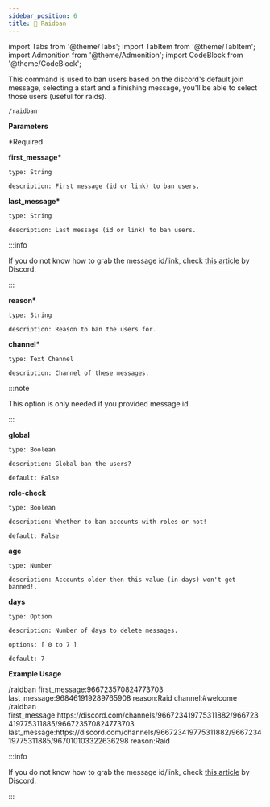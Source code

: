 ```yaml
---
sidebar_position: 6
title: 🚨 Raidban
---
```


<!-- Imports -->
import Tabs from '@theme/Tabs';
import TabItem from '@theme/TabItem';
import Admonition from '@theme/Admonition';
import CodeBlock from '@theme/CodeBlock';

<!-- Documentation -->
This command is used to ban users based on the discord's default join message, selecting a start and a finishing message, you'll be able to select those users (useful for raids).

```
/raidban
```

**Parameters**

\*Required

**first_message\***

    type: String

    description: First message (id or link) to ban users.

**last_message\***

    type: String

    description: Last message (id or link) to ban users.

:::info

If you do not know how to grab the message id/link, check [this article](https://support.discord.com/hc/en-us/articles/206346498-Where-can-I-find-my-User-Server-Message-ID) by Discord.

:::

**reason\***

    type: String

    description: Reason to ban the users for.

**channel\***

    type: Text Channel

    description: Channel of these messages.

:::note

This option is only needed if you provided message id.

:::

**global**

    type: Boolean

    description: Global ban the users?

    default: False

**role-check**

    type: Boolean

    description: Whether to ban accounts with roles or not!

    default: False

**age**

    type: Number

    description: Accounts older then this value (in days) won't get banned!.

**days**

    type: Option

    description: Number of days to delete messages.

    options: [ 0 to 7 ]

    default: 7

**Example Usage**

<Tabs>
    <TabItem value="withids" label="Usage with Message ID" default>
        <CodeBlock>
            /raidban first_message:966723570824773703 last_message:968461919289765908 reason:Raid channel:#welcome
        </CodeBlock>
    </TabItem>
    <TabItem value="withlinks" label="Usage with Message Link">
        <CodeBlock>
            /raidban first_message:https://discord.com/channels/966723419775311882/966723419775311885/966723570824773703 last_message:https://discord.com/channels/966723419775311882/966723419775311885/967010103322636298 reason:Raid
        </CodeBlock>
    </TabItem>
</Tabs>


:::info

If you do not know how to grab the message id/link, check [this article](https://support.discord.com/hc/en-us/articles/206346498-Where-can-I-find-my-User-Server-Message-ID) by Discord.

:::
